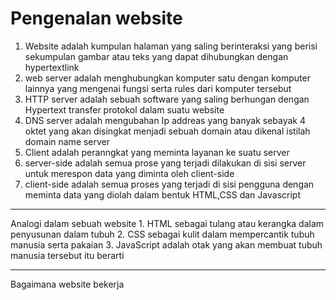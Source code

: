 # Pengenalan website
1. Website adalah kumpulan halaman yang saling berinteraksi yang berisi sekumpulan gambar atau teks yang dapat dihubungkan dengan hypertextlink
2. web server adalah menghubungkan komputer satu dengan komputer lainnya yang mengenai fungsi serta rules dari komputer tersebut
3. HTTP server adalah sebuah software yang saling berhungan dengan Hypertext transfer protokol dalam suatu website
4. DNS server adalah mengubahan Ip addreas yang banyak sebayak 4 oktet yang akan disingkat menjadi sebuah domain atau dikenal istilah domain name server
5. Client adalah peranngkat yang meminta layanan ke suatu server 
6. server-side adalah semua prose yang terjadi dilakukan di sisi server untuk merespon data yang diminta oleh client-side
7. client-side adalah semua proses yang terjadi di sisi pengguna dengan meminta data yang diolah dalam bentuk HTML,CSS dan Javascript
<hr>
Analogi dalam sebuah website
1. HTML sebagai tulang atau kerangka dalam penyusunan dalam tubuh
2. CSS sebagai kulit dalam mempercantik tubuh manusia serta pakaian
3. JavaScript adalah otak yang akan membuat tubuh manusia tersebut itu berarti
<hr>
Bagaimana website bekerja 

